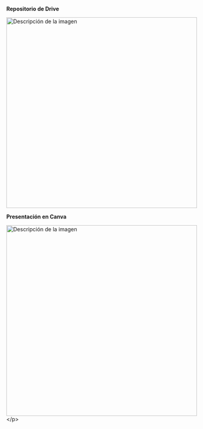 **Repositorio de Drive** </p>
[<img src="https://github.com/user-attachments/assets/0d8af506-9c72-49c5-8e1a-22b1b0966791" alt="Descripción de la imagen" width="500" align="middle"/>
](https://drive.google.com/drive/u/0/folders/1-83A6KA4iAWpChV25BayLei4rN7RB-2i) </p>


**Presentación en Canva**</p>
[<img src="https://github.com/user-attachments/assets/d3b5d993-ad6a-4a86-937f-1a8b99d47e35" alt="Descripción de la imagen" width="500" align="middle"/>
]([https://drive.google.com/drive/u/0/folders/1-83A6KA4iAWpChV25BayLei4rN7RB-2i](https://www.canva.com/design/DAGYYAslmwk/j55qi5WdUKxTPGSACXnWNA/edit?utm_content=DAGYYAslmwk&utm_campaign=designshare&utm_medium=link2&utm_source=sharebutton)) </p>
